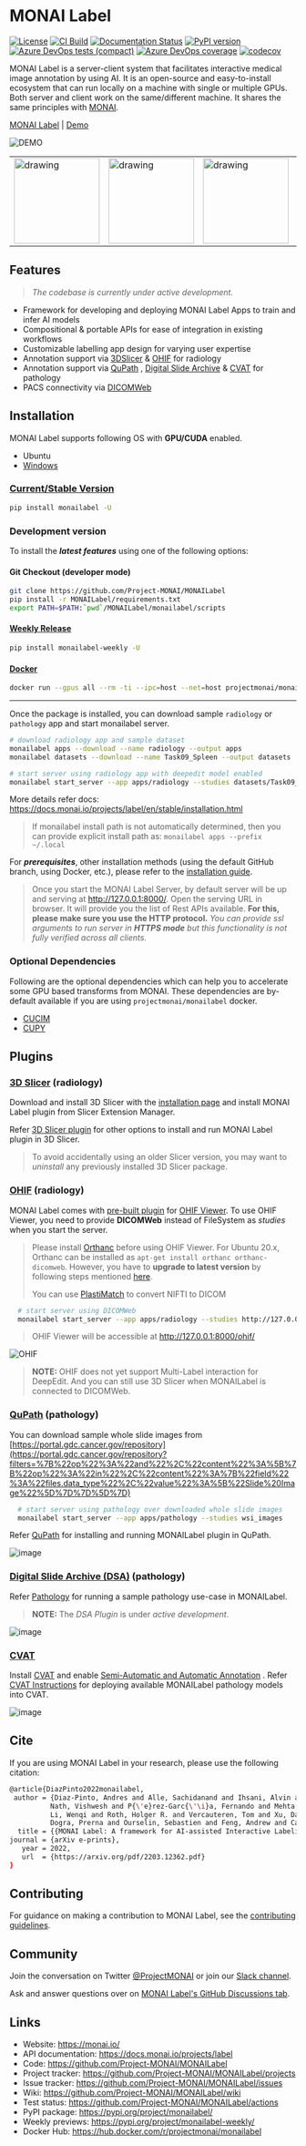 <!--
Copyright (c) MONAI Consortium
Licensed under the Apache License, Version 2.0 (the "License");
you may not use this file except in compliance with the License.
You may obtain a copy of the License at
    http://www.apache.org/licenses/LICENSE-2.0
Unless required by applicable law or agreed to in writing, software
distributed under the License is distributed on an "AS IS" BASIS,
WITHOUT WARRANTIES OR CONDITIONS OF ANY KIND, either express or implied.
See the License for the specific language governing permissions and
limitations under the License.
-->

# MONAI Label

[![License](https://img.shields.io/badge/license-Apache%202.0-green.svg)](https://opensource.org/licenses/Apache-2.0)
[![CI Build](https://github.com/Project-MONAI/MONAILabel/workflows/build/badge.svg?branch=main)](https://github.com/Project-MONAI/MONAILabel/commits/main)
[![Documentation Status](https://readthedocs.org/projects/monailabel/badge/?version=latest)](https://docs.monai.io/projects/label/en/latest/?badge=latest)
[![PyPI version](https://badge.fury.io/py/monailabel.svg)](https://badge.fury.io/py/monailabel)
[![Azure DevOps tests (compact)](https://img.shields.io/azure-devops/tests/projectmonai/monai-label/10?compact_message)](https://dev.azure.com/projectmonai/monai-label/_test/analytics?definitionId=10&contextType=build)
[![Azure DevOps coverage](https://img.shields.io/azure-devops/coverage/projectmonai/monai-label/10)](https://dev.azure.com/projectmonai/monai-label/_build?definitionId=10)
[![codecov](https://codecov.io/gh/Project-MONAI/MONAILabel/branch/main/graph/badge.svg)](https://codecov.io/gh/Project-MONAI/MONAILabel)

MONAI Label is a server-client system that facilitates interactive medical image annotation by using AI. It is an
open-source and easy-to-install ecosystem that can run locally on a machine with single or multiple GPUs. Both server
and client work on the same/different machine. It shares the same principles
with [MONAI](https://github.com/Project-MONAI).

[MONAI Label](https://youtu.be/m2rYorVwXk4) | [Demo](https://youtu.be/o8HipCgSZIw?t=1319)


![DEMO](https://raw.githubusercontent.com/Project-MONAI/MONAILabel/main/docs/images/demo.png)
<table>
<tr>
<td><img src="https://raw.githubusercontent.com/Project-MONAI/MONAILabel/main/docs/images/ohif.png" alt="drawing" width="150"/></td>
<td><img src="https://raw.githubusercontent.com/Project-MONAI/MONAILabel/main/docs/images/dsa.jpg" alt="drawing" width="150"/></td>
<td><img src="https://raw.githubusercontent.com/Project-MONAI/MONAILabel/main/docs/images/qupath.jpg" alt="drawing" width="150"/></td>
<td><img src="https://raw.githubusercontent.com/Project-MONAI/MONAILabel/main/docs/images/cvat_detector.jpeg" alt="drawing" width="150"/></td>
</tr>
</table>

## Features

> _The codebase is currently under active development._

- Framework for developing and deploying MONAI Label Apps to train and infer AI models
- Compositional & portable APIs for ease of integration in existing workflows
- Customizable labelling app design for varying user expertise
- Annotation support via [3DSlicer](https://github.com/Project-MONAI/MONAILabel/tree/main/plugins/slicer)
  & [OHIF](https://github.com/Project-MONAI/MONAILabel/tree/main/plugins/ohif) for radiology
- Annotation support via [QuPath](https://github.com/Project-MONAI/MONAILabel/tree/main/plugins/qupath)
  , [Digital Slide Archive](https://github.com/Project-MONAI/MONAILabel/tree/main/plugins/dsa)
  & [CVAT](https://github.com/Project-MONAI/MONAILabel/tree/main/plugins/cvat) for
  pathology
- PACS connectivity via [DICOMWeb](https://www.dicomstandard.org/using/dicomweb)

## Installation

MONAI Label supports following OS with **GPU/CUDA** enabled.

- Ubuntu
- [Windows](https://docs.monai.io/projects/label/en/latest/installation.html#windows)

### [Current/Stable Version](https://pypi.org/project/monailabel/#history)

```bash
pip install monailabel -U
```


### Development version

To install the _**latest features**_ using one of the following options:

#### Git Checkout (developer mode)

```bash
git clone https://github.com/Project-MONAI/MONAILabel
pip install -r MONAILabel/requirements.txt
export PATH=$PATH:`pwd`/MONAILabel/monailabel/scripts
```

#### [Weekly Release](https://pypi.org/project/monailabel-weekly/)

```bash
pip install monailabel-weekly -U
```

#### [Docker](https://hub.docker.com/r/projectmonai/monailabel/tags)

```bash
docker run --gpus all --rm -ti --ipc=host --net=host projectmonai/monailabel:latest bash
```

---
Once the package is installed, you can download sample `radiology` or `pathology` app and start monailabel server.

```bash
# download radiology app and sample dataset
monailabel apps --download --name radiology --output apps
monailabel datasets --download --name Task09_Spleen --output datasets

# start server using radiology app with deepedit model enabled
monailabel start_server --app apps/radiology --studies datasets/Task09_Spleen/imagesTr --conf models deepedit
```

More details refer docs: https://docs.monai.io/projects/label/en/stable/installation.html

> If monailabel install path is not automatically determined, then you can provide explicit install path as:
> `monailabel apps --prefix ~/.local`

For **_prerequisites_**, other installation methods (using the default GitHub branch, using Docker, etc.), please refer
to the [installation guide](https://docs.monai.io/projects/label/en/latest/installation.html).

> Once you start the MONAI Label Server, by default server will be up and serving at http://127.0.0.1:8000/. Open the
> serving URL in browser. It will provide you the list of Rest APIs available. **For this, please make sure you use the
HTTP protocol.** _You can provide ssl arguments to run server in **HTTPS mode** but this functionality is not fully
verified across all clients._


### Optional Dependencies
Following are the optional dependencies which can help you to accelerate some GPU based transforms from MONAI.
These dependencies are by-default available if you are using `projectmonai/monailabel` docker.
- [CUCIM](https://pypi.org/project/cucim/)
- [CUPY](https://docs.cupy.dev/en/stable/install.html#installing-cupy)

## Plugins

### [3D Slicer](https://download.slicer.org/) (radiology)

Download and install 3D Slicer with the [installation page](https://docs.monai.io/projects/label/en/latest/installation.html) and install MONAI Label plugin from Slicer Extension Manager.

Refer [3D Slicer plugin](https://github.com/Project-MONAI/MONAILabel/tree/main/plugins/slicer) for other options to
install and run MONAI Label plugin in 3D Slicer.
> To avoid accidentally using an older Slicer version, you may want to _uninstall_ any previously installed 3D Slicer
> package.

### [OHIF](https://ohif.org/) (radiology)

MONAI Label comes with [pre-built plugin](https://github.com/Project-MONAI/MONAILabel/tree/main/plugins/ohif)
for [OHIF Viewer](https://github.com/OHIF/Viewers). To use OHIF
Viewer, you need to provide **DICOMWeb** instead of FileSystem as _studies_ when you start the server.
> Please install [Orthanc](https://www.orthanc-server.com/download.php) before using OHIF Viewer.
> For Ubuntu 20.x, Orthanc can be installed as `apt-get install orthanc orthanc-dicomweb`. However, you have to
> **upgrade to latest version** by following steps
> mentioned [here](https://book.orthanc-server.com/users/debian-packages.html#replacing-the-package-from-the-service-by-the-lsb-binaries).
>
> You can use [PlastiMatch](https://plastimatch.org/plastimatch.html#plastimatch-convert) to convert NIFTI to DICOM

```bash
  # start server using DICOMWeb
  monailabel start_server --app apps/radiology --studies http://127.0.0.1:8042/dicom-web
```

> OHIF Viewer will be accessible at http://127.0.0.1:8000/ohif/

![OHIF](https://raw.githubusercontent.com/Project-MONAI/MONAILabel/main/docs/images/ohif.png)

> **NOTE:** OHIF does not yet support Multi-Label interaction for DeepEdit.  And you can still use 3D Slicer when MONAILabel is connected to DICOMWeb.

### [QuPath](https://qupath.github.io/) (pathology)

You can download sample whole slide images
from [https://portal.gdc.cancer.gov/repository](https://portal.gdc.cancer.gov/repository?filters=%7B%22op%22%3A%22and%22%2C%22content%22%3A%5B%7B%22op%22%3A%22in%22%2C%22content%22%3A%7B%22field%22%3A%22files.data_type%22%2C%22value%22%3A%5B%22Slide%20Image%22%5D%7D%7D%5D%7D)

```bash
  # start server using pathology over downloaded whole slide images
  monailabel start_server --app apps/pathology --studies wsi_images
```

Refer [QuPath](plugins/qupath) for installing and running MONAILabel plugin in QuPath.

![image](https://raw.githubusercontent.com/Project-MONAI/MONAILabel/main/docs/images/qupath.jpg)

### [Digital Slide Archive (DSA)](https://digitalslidearchive.github.io/digital_slide_archive/) (pathology)

Refer [Pathology](sample-apps/pathology) for running a sample pathology use-case in MONAILabel.
> **NOTE:** The *DSA Plugin* is under *active development*.

![image](https://raw.githubusercontent.com/Project-MONAI/MONAILabel/main/docs/images/dsa.jpg)

### [CVAT](plugins/cvat)

Install [CVAT](https://openvinotoolkit.github.io/cvat/docs/getting_started) and
enable [Semi-Automatic and Automatic Annotation](https://openvinotoolkit.github.io/cvat/docs/administration/advanced/installation_automatic_annotation/)
.
Refer [CVAT Instructions](https://github.com/Project-MONAI/MONAILabel/tree/main/plugins/cvat) for deploying available MONAILabel
pathology models into CVAT.

![image](https://raw.githubusercontent.com/Project-MONAI/MONAILabel/main/docs/images/cvat_detector.jpeg)

## Cite

If you are using MONAI Label in your research, please use the following citation:

  ```bash
@article{DiazPinto2022monailabel,
   author = {Diaz-Pinto, Andres and Alle, Sachidanand and Ihsani, Alvin and Asad, Muhammad and
            Nath, Vishwesh and P{\'e}rez-Garc{\'\i}a, Fernando and Mehta, Pritesh and
            Li, Wenqi and Roth, Holger R. and Vercauteren, Tom and Xu, Daguang and
            Dogra, Prerna and Ourselin, Sebastien and Feng, Andrew and Cardoso, M. Jorge},
    title = {{MONAI Label: A framework for AI-assisted Interactive Labeling of 3D Medical Images}},
  journal = {arXiv e-prints},
     year = 2022,
     url  = {https://arxiv.org/pdf/2203.12362.pdf}
}
  ```

## Contributing

For guidance on making a contribution to MONAI Label, see
the [contributing guidelines](https://github.com/Project-MONAI/MONAILabel/blob/main/CONTRIBUTING.md).

## Community

Join the conversation on Twitter [@ProjectMONAI](https://twitter.com/ProjectMONAI) or join
our [Slack channel](https://projectmonai.slack.com/archives/C031QRE0M1C).

Ask and answer questions over
on [MONAI Label's GitHub Discussions tab](https://github.com/Project-MONAI/MONAILabel/discussions).

## Links

- Website: https://monai.io/
- API documentation: https://docs.monai.io/projects/label
- Code: https://github.com/Project-MONAI/MONAILabel
- Project tracker: https://github.com/Project-MONAI/MONAILabel/projects
- Issue tracker: https://github.com/Project-MONAI/MONAILabel/issues
- Wiki: https://github.com/Project-MONAI/MONAILabel/wiki
- Test status: https://github.com/Project-MONAI/MONAILabel/actions
- PyPI package: https://pypi.org/project/monailabel/
- Weekly previews: https://pypi.org/project/monailabel-weekly/
- Docker Hub: https://hub.docker.com/r/projectmonai/monailabel
